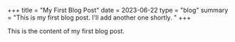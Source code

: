 +++
title = "My First Blog Post"
date = 2023-06-22
type = "blog"
summary = "This is my first blog post. I'll add another one shortly. "
+++

This is the content of my first blog post.